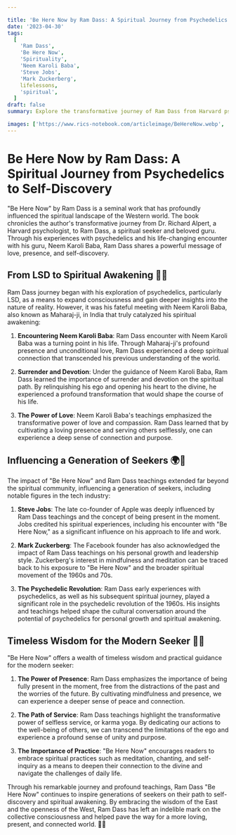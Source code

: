 ```yaml
---

title: 'Be Here Now by Ram Dass: A Spiritual Journey from Psychedelics to Self-Discovery'
date: '2023-04-30'
tags:
  [
    'Ram Dass',
    'Be Here Now',
    'Spirituality',
    'Neem Karoli Baba',
    'Steve Jobs',
    'Mark Zuckerberg',
    lifelessons,
    'spiritual',
  ]
draft: false
summary: Explore the transformative journey of Ram Dass from Harvard psychologist to spiritual guru, as chronicled in his influential book "Be Here Now." Discover how his experiences with psychedelics and his guru, Neem Karoli Baba, helped shape a generation of seekers, including tech visionaries like Steve Jobs and Mark Zuckerberg.

images: ['https://www.rics-notebook.com/articleimage/BeHereNow.webp', 'https://www.rics-notebook.com/articleimage/Books/BeHereNow.webp']
---
```


# Be Here Now by Ram Dass: A Spiritual Journey from Psychedelics to Self-Discovery

"Be Here Now" by Ram Dass is a seminal work that has profoundly influenced the spiritual landscape of the Western world. The book chronicles the author's transformative journey from Dr. Richard Alpert, a Harvard psychologist, to Ram Dass, a spiritual seeker and beloved guru. Through his experiences with psychedelics and his life-changing encounter with his guru, Neem Karoli Baba, Ram Dass shares a powerful message of love, presence, and self-discovery.

## From LSD to Spiritual Awakening 🍄🌈

Ram Dass journey began with his exploration of psychedelics, particularly LSD, as a means to expand consciousness and gain deeper insights into the nature of reality. However, it was his fateful meeting with Neem Karoli Baba, also known as Maharaj-ji, in India that truly catalyzed his spiritual awakening:

1. **Encountering Neem Karoli Baba**: Ram Dass encounter with Neem Karoli Baba was a turning point in his life. Through Maharaj-ji's profound presence and unconditional love, Ram Dass experienced a deep spiritual connection that transcended his previous understanding of the world.

2. **Surrender and Devotion**: Under the guidance of Neem Karoli Baba, Ram Dass learned the importance of surrender and devotion on the spiritual path. By relinquishing his ego and opening his heart to the divine, he experienced a profound transformation that would shape the course of his life.

3. **The Power of Love**: Neem Karoli Baba's teachings emphasized the transformative power of love and compassion. Ram Dass learned that by cultivating a loving presence and serving others selflessly, one can experience a deep sense of connection and purpose.

## Influencing a Generation of Seekers 🌍🌠

The impact of "Be Here Now" and Ram Dass teachings extended far beyond the spiritual community, influencing a generation of seekers, including notable figures in the tech industry:

1. **Steve Jobs**: The late co-founder of Apple was deeply influenced by Ram Dass teachings and the concept of being present in the moment. Jobs credited his spiritual experiences, including his encounter with "Be Here Now," as a significant influence on his approach to life and work.

2. **Mark Zuckerberg**: The Facebook founder has also acknowledged the impact of Ram Dass teachings on his personal growth and leadership style. Zuckerberg's interest in mindfulness and meditation can be traced back to his exposure to "Be Here Now" and the broader spiritual movement of the 1960s and 70s.

3. **The Psychedelic Revolution**: Ram Dass early experiences with psychedelics, as well as his subsequent spiritual journey, played a significant role in the psychedelic revolution of the 1960s. His insights and teachings helped shape the cultural conversation around the potential of psychedelics for personal growth and spiritual awakening.

## Timeless Wisdom for the Modern Seeker 📖✨

"Be Here Now" offers a wealth of timeless wisdom and practical guidance for the modern seeker:

1. **The Power of Presence**: Ram Dass emphasizes the importance of being fully present in the moment, free from the distractions of the past and the worries of the future. By cultivating mindfulness and presence, we can experience a deeper sense of peace and connection.

2. **The Path of Service**: Ram Dass teachings highlight the transformative power of selfless service, or karma yoga. By dedicating our actions to the well-being of others, we can transcend the limitations of the ego and experience a profound sense of unity and purpose.

3. **The Importance of Practice**: "Be Here Now" encourages readers to embrace spiritual practices such as meditation, chanting, and self-inquiry as a means to deepen their connection to the divine and navigate the challenges of daily life.

Through his remarkable journey and profound teachings, Ram Dass "Be Here Now" continues to inspire generations of seekers on their path to self-discovery and spiritual awakening. By embracing the wisdom of the East and the openness of the West, Ram Dass has left an indelible mark on the collective consciousness and helped pave the way for a more loving, present, and connected world. 🙏💜
